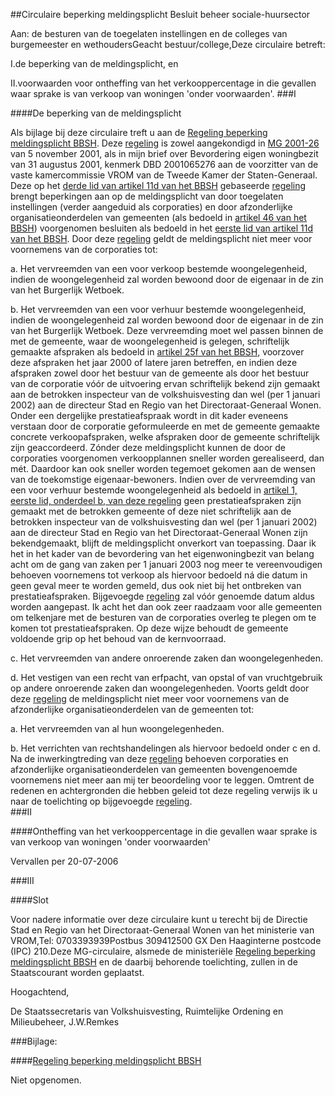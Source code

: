 <meta http-equiv='Content-Type' content='text/html; charset=utf-8' />

##Circulaire beperking meldingsplicht Besluit beheer sociale-huursector

Aan: de besturen van de toegelaten instellingen en de colleges van burgemeester en wethoudersGeacht bestuur/college,Deze circulaire betreft:

I.de beperking van de meldingsplicht, en

II.voorwaarden voor ontheffing van het verkooppercentage in die gevallen waar sprake is van verkoop van woningen 'onder voorwaarden'. 
###I 

####De beperking van de meldingsplicht

Als bijlage bij deze circulaire treft u aan de [Regeling beperking meldingsplicht BBSH](../../../../../../../../ministeriele-regeling/regeling/beperking/meldingsplicht/bbsh/BWBR0013429/README.md). Deze [regeling](../../../../../../../../ministeriele-regeling/regeling/beperking/meldingsplicht/bbsh/BWBR0013429/README.md) is zowel aangekondigd in [MG 2001-26](../../../../../../../../circulaire/toepassing/toezicht/(meldingsplichtige/besluiten/nevenactiviteiten)/etc/BWBR0012970/README.md) van 5 november 2001, als in mijn brief over Bevordering eigen woningbezit van 31 augustus 2001, kenmerk DBD 2001065276 aan de voorzitter van de vaste kamercommissie VROM van de Tweede Kamer der Staten-Generaal. Deze op het [derde lid van artikel 11d van het BBSH](../../../../../../../../AMvB/besluit/beheer/sociale-huursector/BWBR0005686/README.md) gebaseerde [regeling](../../../../../../../../ministeriele-regeling/regeling/beperking/meldingsplicht/bbsh/BWBR0013429/README.md) brengt beperkingen aan op de meldingsplicht van door toegelaten instellingen (verder aangeduid als corporaties) en door afzonderlijke organisatieonderdelen van gemeenten (als bedoeld in [artikel 46 van het BBSH](../../../../../../../../AMvB/besluit/beheer/sociale-huursector/BWBR0005686/README.md)) voorgenomen besluiten als bedoeld in het [eerste lid van artikel 11d van het BBSH](../../../../../../../../AMvB/besluit/beheer/sociale-huursector/BWBR0005686/README.md). Door deze [regeling](../../../../../../../../ministeriele-regeling/regeling/beperking/meldingsplicht/bbsh/BWBR0013429/README.md) geldt de meldingsplicht niet meer voor voornemens van de corporaties tot: 

a. Het vervreemden van een voor verkoop bestemde woongelegenheid, indien de woongelegenheid zal worden bewoond door de eigenaar in de zin van het Burgerlijk Wetboek.  

b. Het vervreemden van een voor verhuur bestemde woongelegenheid, indien de woongelegenheid zal worden bewoond door de eigenaar in de zin van het Burgerlijk Wetboek. Deze vervreemding moet wel passen binnen de met de gemeente, waar de woongelegenheid is gelegen, schriftelijk gemaakte afspraken als bedoeld in [artikel 25f van het BBSH](../../../../../../../../AMvB/besluit/beheer/sociale-huursector/BWBR0005686/README.md), voorzover deze afspraken het jaar 2000 of latere jaren betreffen, en indien deze afspraken zowel door het bestuur van de gemeente als door het bestuur van de corporatie vóór de uitvoering ervan schriftelijk bekend zijn gemaakt aan de betrokken inspecteur van de volkshuisvesting dan wel (per 1 januari 2002) aan de directeur Stad en Regio van het Directoraat-Generaal Wonen. Onder een dergelijke prestatieafspraak wordt in dit kader eveneens verstaan door de corporatie geformuleerde en met de gemeente gemaakte concrete verkoopafspraken, welke afspraken door de gemeente schriftelijk zijn geaccordeerd. Zónder deze meldingsplicht kunnen de door de corporaties voorgenomen verkoopplannen sneller worden gerealiseerd, dan mét. Daardoor kan ook sneller worden tegemoet gekomen aan de wensen van de toekomstige eigenaar-bewoners. Indien over de vervreemding van een voor verhuur bestemde woongelegenheid als bedoeld in [artikel 1, eerste lid, onderdeel b, van deze regeling](../../../../../../../../ministeriele-regeling/regeling/beperking/meldingsplicht/bbsh/BWBR0013429/README.md) geen prestatieafspraken zijn gemaakt met de betrokken gemeente of deze niet schriftelijk aan de betrokken inspecteur van de volkshuisvesting dan wel (per 1 januari 2002) aan de directeur Stad en Regio van het Directoraat-Generaal Wonen zijn bekendgemaakt, blijft de meldingsplicht onverkort van toepassing. Daar ik het in het kader van de bevordering van het eigenwoningbezit van belang acht om de gang van zaken per 1 januari 2003 nog meer te vereenvoudigen behoeven voornemens tot verkoop als hiervoor bedoeld ná die datum in geen geval meer te worden gemeld, dus ook niet bij het ontbreken van prestatieafspraken. Bijgevoegde [regeling](../../../../../../../../ministeriele-regeling/regeling/beperking/meldingsplicht/bbsh/BWBR0013429/README.md) zal vóór genoemde datum aldus worden aangepast. Ik acht het dan ook zeer raadzaam voor alle gemeenten om telkenjare met de besturen van de corporaties overleg te plegen om te komen tot prestatieafspraken. Op deze wijze behoudt de gemeente voldoende grip op het behoud van de kernvoorraad.  

c. Het vervreemden van andere onroerende zaken dan woongelegenheden.  

d. Het vestigen van een recht van erfpacht, van opstal of van vruchtgebruik op andere onroerende zaken dan woongelegenheden.   Voorts geldt door deze [regeling](../../../../../../../../ministeriele-regeling/regeling/beperking/meldingsplicht/bbsh/BWBR0013429/README.md) de meldingsplicht niet meer voor voornemens van de afzonderlijke organisatieonderdelen van de gemeenten tot: 

a. Het vervreemden van al hun woongelegenheden.  

b. Het verrichten van rechtshandelingen als hiervoor bedoeld onder c en d.   Na de inwerkingtreding van deze [regeling](../../../../../../../../ministeriele-regeling/regeling/beperking/meldingsplicht/bbsh/BWBR0013429/README.md) behoeven corporaties en afzonderlijke organisatieonderdelen van gemeenten bovengenoemde voornemens niet meer aan mij ter beoordeling voor te leggen.  Omtrent de redenen en achtergronden die hebben geleid tot deze regeling verwijs ik u naar de toelichting op bijgevoegde [regeling](../../../../../../../../ministeriele-regeling/regeling/beperking/meldingsplicht/bbsh/BWBR0013429/README.md).  
###II 

####Ontheffing van het verkooppercentage in die gevallen waar sprake is van verkoop van woningen 'onder voorwaarden'

Vervallen per 20-07-2006 

###III 

####Slot

Voor nadere informatie over deze circulaire kunt u terecht bij de Directie Stad en Regio van het Directoraat-Generaal Wonen van het ministerie van VROM,Tel: 0703393939Postbus 309412500 GX Den Haaginterne postcode (IPC) 210.Deze MG-circulaire, alsmede de ministeriële [Regeling beperking meldingsplicht BBSH](../../../../../../../../ministeriele-regeling/regeling/beperking/meldingsplicht/bbsh/BWBR0013429/README.md) en de daarbij behorende toelichting, zullen in de Staatscourant worden geplaatst.

Hoogachtend,

De 
Staatssecretaris van Volkshuisvesting, Ruimtelijke Ordening en Milieubeheer,
J.W.Remkes

###Bijlage: 

####[Regeling beperking meldingsplicht BBSH](../../../../../../../../ministeriele-regeling/regeling/beperking/meldingsplicht/bbsh/BWBR0013429/README.md)

Niet opgenomen.
